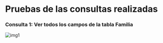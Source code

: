 # Pruebas de las consultas realizadas

### Consulta 1: Ver todos los campos de la tabla Familia
![img1](https://user-images.githubusercontent.com/32529688/69544886-8cc65b00-0f88-11ea-8e82-8cd0b37733a2.png)


